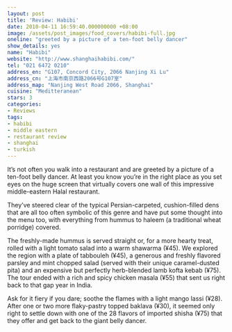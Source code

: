 ```yaml
---
layout: post
title: 'Review: Habibi'
date: 2010-04-11 16:59:40.000000000 +08:00
image: /assets/post_images/food_covers/habibi-full.jpg
oneline: "greeted by a picture of a ten-foot belly dancer"
show_details: yes
name: "Habibi"
website: "http://www.shanghaihabibi.com/"
tel: "021 6472 0210"
address_en: "G107, Concord City, 2066 Nanjing Xi Lu"
address_cn: "上海市南京西路2066号G107室"
address_map: "Nanjing West Road 2066, Shanghai"
cuisine: "Meditteranean"
stars: 3
categories:
- Reviews
tags:
- habibi
- middle eastern
- restaurant review
- shanghai
- turkish
---
```

It’s not often you walk into a restaurant and are greeted by a picture of a ten-foot belly dancer. At least you know you’re in the right place as you set eyes on the huge screen that virtually covers one wall of this impressive middle-eastern Halal restaurant.

They’ve steered clear of the typical Persian-carpeted, cushion-filled dens that are all too often symbolic of this genre and have put some thought into the menu too, with everything from hummus to haleem (a traditional wheat porridge) covered.

The freshly-made hummus is served straight or, for a more hearty treat, rolled with a light tomato salad into a warm shawarma (¥45). We explored the region with a plate of tabbouleh (¥45), a generous and freshly flavored parsley and mint chopped salad (served with their unique caramel-dusted pita) and an expensive but perfectly herb-blended lamb kofta kebab (¥75). The tour ended with a rich and spicy chicken masala (¥55) that sent us right back to that gap year in India.

Ask for it fiery if you dare; soothe the flames with a light mango lassi (¥28). After one or two more flaky-pastry topped baklava (¥30), it seemed only right to settle down with one of the 28 flavors of imported shisha (¥75) that they offer and get back to the giant belly dancer.